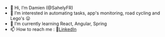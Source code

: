 - 👋 Hi, I’m Damien (@SahelyFR)
- 👀 I’m interested in automating tasks, app's monitoring, road cycling and Lego's 😛
- 🌱 I’m currently learning React, Angular, Spring
- 📫 How to reach me : 🔗[LinkedIn](https://www.linkedin.com/in/damien-telliez-b349b236/)

<!---
SahelyFR/SahelyFR is a ✨ special ✨ repository because its `README.md` (this file) appears on your GitHub profile.
You can click the Preview link to take a look at your changes.
--->

